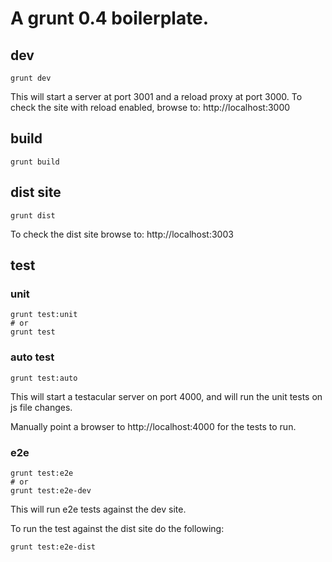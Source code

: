 # A grunt 0.4 boilerplate.

## dev

```
grunt dev 
```

This will start a server at port 3001 and a reload proxy at port 3000.
To check the site with reload enabled, browse to: http://localhost:3000

## build

```
grunt build
```

## dist site  

```
grunt dist
```

To check the dist site browse to: http://localhost:3003

## test

### unit 

```
grunt test:unit 
# or
grunt test
```

### auto test

```
grunt test:auto 
```

This will start a testacular server on port 4000, and will run the unit tests on js 
file changes.

Manually point a browser to http://localhost:4000 for the tests to run.

### e2e

```
grunt test:e2e 
# or
grunt test:e2e-dev
```

This will run e2e tests against the dev site.

To run the test against the dist site do the following:

```
grunt test:e2e-dist
```

